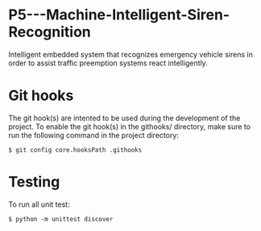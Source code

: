 # P5---Machine-Intelligent-Siren-Recognition
Intelligent embedded system that recognizes emergency vehicle sirens in order to assist traffic preemption systems react intelligently.


# Git hooks
The git hook(s) are intented to be used during the development of the project. To enable the git hook(s) in the githooks/ directory, make sure to run the following command in the project directory:

    $ git config core.hooksPath .githooks
# Testing
To run all unit test:

    $ python -m unittest discover
    

